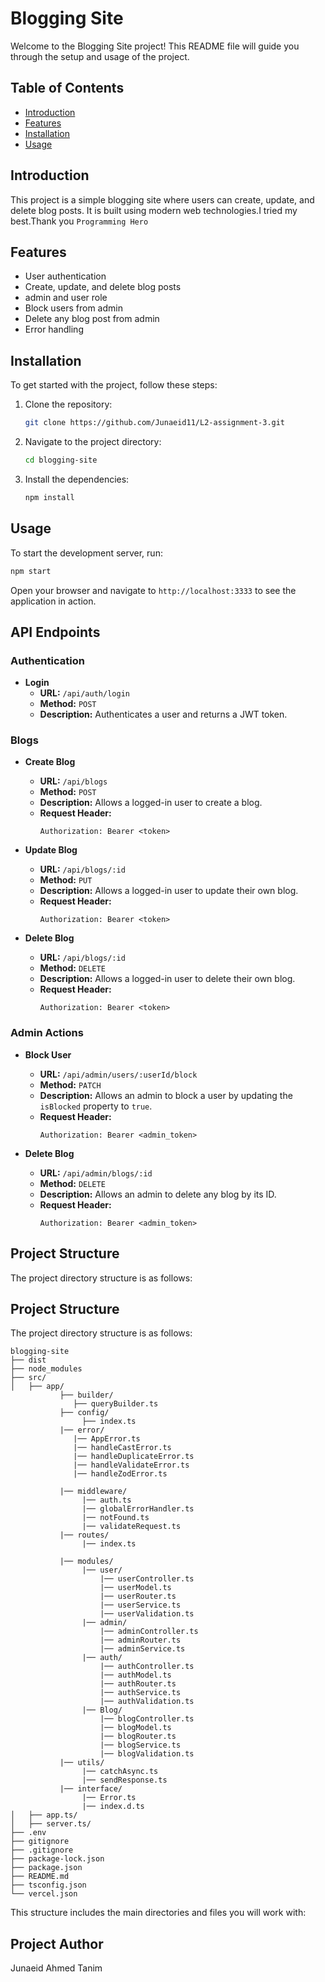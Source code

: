 # Blogging Site

Welcome to the Blogging Site project! This README file will guide you through the setup and usage of the project.

## Table of Contents

- [Introduction](#introduction)
- [Features](#features)
- [Installation](#installation)
- [Usage](#usage)

## Introduction

This project is a simple blogging site where users can create, update, and delete blog posts. It is built using modern web technologies.I tried my best.Thank you `````Programming Hero`````

## Features

- User authentication
- Create, update, and delete blog posts
- admin and user role
- Block users from admin
- Delete any blog post from admin
- Error handling

## Installation

To get started with the project, follow these steps:

1. Clone the repository:
   ```sh
   git clone https://github.com/Junaeid11/L2-assignment-3.git
   ```
2. Navigate to the project directory:
   ```sh
   cd blogging-site
   ```
3. Install the dependencies:
   ```sh
   npm install
   ```

## Usage

To start the development server, run:

```sh
npm start
```

Open your browser and navigate to `http://localhost:3333` to see the application in action.

## API Endpoints

### Authentication

- **Login**
  - **URL:** `/api/auth/login`
  - **Method:** `POST`
  - **Description:** Authenticates a user and returns a JWT token.

### Blogs

- **Create Blog**
  - **URL:** `/api/blogs`
  - **Method:** `POST`
  - **Description:** Allows a logged-in user to create a blog.
  - **Request Header:**
    ```
    Authorization: Bearer <token>
    ```


- **Update Blog**
  - **URL:** `/api/blogs/:id`
  - **Method:** `PUT`
  - **Description:** Allows a logged-in user to update their own blog.
  - **Request Header:**
    ```
    Authorization: Bearer <token>
    ```

- **Delete Blog**
  - **URL:** `/api/blogs/:id`
  - **Method:** `DELETE`
  - **Description:** Allows a logged-in user to delete their own blog.
  - **Request Header:**
    ```
    Authorization: Bearer <token>
    ```


    
### Admin Actions

- **Block User**
  - **URL:** `/api/admin/users/:userId/block`
  - **Method:** `PATCH`
  - **Description:** Allows an admin to block a user by updating the `isBlocked` property to `true`.
  - **Request Header:**
    ```
    Authorization: Bearer <admin_token>
    ```

- **Delete Blog**
  - **URL:** `/api/admin/blogs/:id`
  - **Method:** `DELETE`
  - **Description:** Allows an admin to delete any blog by its ID.
  - **Request Header:**
    ```
    Authorization: Bearer <admin_token>
    ```

## Project Structure

The project directory structure is as follows:
## Project Structure

The project directory structure is as follows:

```
blogging-site
├── dist
├── node_modules
├── src/
│   ├── app/
           ├── builder/
              ├── queryBuilder.ts
           ├── config/
                ├── index.ts
           |── error/
              |── AppError.ts
              |── handleCastError.ts
              |── handleDuplicateError.ts
              |── handleValidateError.ts
              |── handleZodError.ts

           |── middleware/
                |── auth.ts
                |── globalErrorHandler.ts
                |── notFound.ts
                |── validateRequest.ts
           |── routes/
                |── index.ts
                
           |── modules/
                |── user/
                    |── userController.ts
                    |── userModel.ts
                    |── userRouter.ts
                    |── userService.ts
                    |── userValidation.ts
                |── admin/
                    |── adminController.ts
                    |── adminRouter.ts
                    |── adminService.ts
                |── auth/
                    |── authController.ts
                    |── authModel.ts
                    |── authRouter.ts
                    |── authService.ts
                    |── authValidation.ts
                |── Blog/
                    |── blogController.ts
                    |── blogModel.ts
                    |── blogRouter.ts
                    |── blogService.ts
                    |── blogValidation.ts    
           |── utils/
                |── catchAsync.ts
                |── sendResponse.ts
           |── interface/
                |── Error.ts
                |── index.d.ts
│   ├── app.ts/
│   ├── server.ts/
├── .env
├── gitignore
├── .gitignore
├── package-lock.json
├── package.json
├── README.md
├── tsconfig.json
└── vercel.json
```


This structure includes the main directories and files you will work with:


## Project Author
Junaeid Ahmed Tanim

